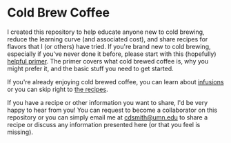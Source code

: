 # Cold Brew Coffee
I created this repository to help educate anyone new to cold brewing, reduce the learning curve (and associated cost), and share recipes for flavors that I (or others) have tried. If you're brand new to cold brewing, especially if you've never done it before, please start with this (hopefully) [helpful primer](https://github.umn.edu/cdsmith/cold-brew-coffee/blob/master/primer/README.md). The primer covers what cold brewed coffee is, why you might prefer it, and the basic stuff you need to get started.

If you're already enjoying cold brewed coffee, you can learn about [infusions](https://github.umn.edu/cdsmith/cold-brew-coffee/blob/master/primer/INFUSIONS.md) or you can skip right to [the recipes](https://github.umn.edu/cdsmith/cold-brew-coffee/blob/master/recipes/README.md).

If you have a recipe or other information you want to share, I'd be very happy to hear from you! You can request to become a collaborator on this repository or you can simply email me at cdsmith@umn.edu to share a recipe or discuss any information presented here (or that you feel is missing).
